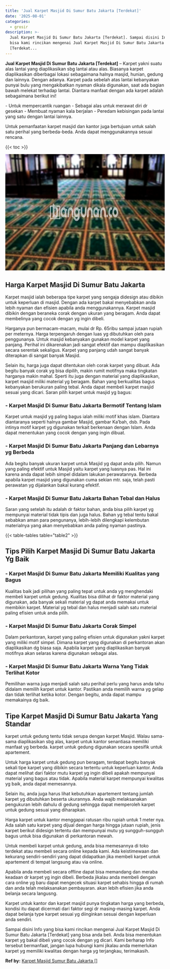 ```yaml
---
title: 'Jual Karpet Masjid Di Sumur Batu Jakarta [Terdekat]'
date: '2025-08-01'
categories:
  - grosir
description: >-
  Jual Karpet Masjid Di Sumur Batu Jakarta [Terdekat]. Sampai disini Info yang
  bisa kami rincikan mengenai Jual Karpet Masjid Di Sumur Batu Jakarta
  [Terdekat...
---
```


**Jual Karpet Masjid Di Sumur Batu Jakarta \[Terdekat\]** – Karpet yakni suatu alas lantai yang diaplikasikan sbg lantai atau alas. Biasanya karpet diaplikasikan diberbagai lokasi sebagaimana halnya masjid, hunian, gedung dan lainnya. Dengan adanya. Karpet pada sebelah atas lantai kebanyakan punyai bulu yang mengakibatkan nyaman dikala digunakan, saat ada bagian bawah melekat terhadap lantai. Diantara manfaat dengan ada karpet adalah sebagaimana berikut ini!

\- Untuk mempercantik ruangan - Sebagai alas untuk merawat diri dr gesekan - Membuat nyaman kala berjalan - Peredam kebisingan pada lantai yang satu dengan lantai lainnya.

Untuk pemanfaatan karpet masjid dan kantor juga bertujuan untuk salah satu perihal yang berbeda-beda. Anda dapat menggunakannya sesuai rencana.

{{< toc >}}

![Jual Karpet Masjid Di Sumur Batu Jakarta [Terdekat]](/images/grosir-karpet-murah-62.png)

## Harga Karpet Masjid Di Sumur Batu Jakarta

Karpet masjid ialah beberapa tipe karpet yang sengaja didesign atau dibikin untuk keperluan di masjid. Dengan ada karpet bakal menyebabkan anda lebih nyaman dan efisien apabila anda menggunakannya. Karpet masjid dibikin dengan beraneka corak dengan ukuran yang beragam. Anda dapat membelinya yang cocok dengan yg ingin dibeli.

Harganya pun bermacam-macam, mulai dr Rp. 65ribu sampai jutaan rupiah per meternya. Harga terpengaruh dengan luas yg dibutuhkan oleh para penggunanya. Untuk masjid kebanyakan gunakan model karpet yang panjang. Perihal ini dikarenakan jadi sangat efektif dan mampu diaplikasikan secara serentak sekaligus. Karpet yang panjang udah sangat banyak diterapkan di sangat banyak Masjid.

Selain itu, harga juga dapat ditentukan oleh corak karpet yang dibuat. Ada begitu banyak corak yg bisa dipilih, makin rumit motifnya maka tingkatan harganya makin mahal. Sperti itu juga dengan material yang diaplikasikan, karpet masjid miliki material yg beragam. Bahan yang berkualitas bagus kebanyakan berukuran paling tebal. Anda dapat membeli karpet masjid sesuai yang dicari. Saran pilih karpet untuk masjid yg bagus:

### \- Karpet Masjid Di Sumur Batu Jakarta Bermotif Tentang Islam

Karpet untuk masjid yg paling bagus ialah miliki motif khas islam. Diantara diantaranya seperti halnya gambar Masjid, gambar Ka’bah, dsb. Pada intinya motif karpet yg digunakan terkait berkenaan dengan Islam. Anda dapat menentukan yang cocok dengan yang ingin dibuat.

### \- Karpet Masjid Di Sumur Batu Jakarta Panjang dan Lebarnya yg Berbeda

Ada begitu banyak ukuran karpet untuk Masjid yg dapat anda pilih. Namun yang paling efektif untuk Masjid yaitu karpet yang luasnya pas. Hal ini karena anda dapat lebih simpel didalam lakukan perawatannya. Berbeda apabila karpet masjid yang digunakan cuma sekian mtr. saja, telah pasti perawatan yg dijalankan bakal kurang efektif.

### \- Karpet Masjid Di Sumur Batu Jakarta Bahan Tebal dan Halus

Saran yang setelah itu adalah dr faktor bahan, anda bisa pilih karpet yg mempunyai material tidak tipis dan juga halus. Bahan yg tebal tentu bakal sebabkan aman para pengunanya, lebih-lebih dilengkapi kelembutan materialnya yang akan menyebabkan anda paling nyaman pastinya.

{{< table-tables table="table2" >}}

## Tips Pilih Karpet Masjid Di Sumur Batu Jakarta Yg Baik

### \- Karpet Masjid Di Sumur Batu Jakarta Memiliki Kualitas yang Bagus

Kualitas baik jadi pilihan yang paling tepat untuk anda yg menghendaki membeli karpet untuk gedung. Kualitas bisa dilihat dr faktor material yang digunakan, ada banyak sekali material yg dapat anda memakai untuk membikin karpet. Material yg tebal dan halus menjadi salah satu material paling efisien untuk anda pilih.

### \- Karpet Masjid Di Sumur Batu Jakarta Corak Simpel

Dalam perkantoran, karpet yang paling efisien untuk digunakan yakni karpet yang miliki motif simpel. Dimana karpet yang digunakan di perkantoran akan diaplikasikan dg biasa saja. Apabila karpet yang diaplikasikan banyak motifnya akan selaras karena digunakan sebagai alas.

### \- Karpet Masjid Di Sumur Batu Jakarta Warna Yang Tidak Terlihat Kotor

Pemilihan warna juga menjadi salah satu perihal perlu yang harus anda tahu didalam memilih karpet untuk kantor. Pastikan anda memilih warna yg gelap dan tidak terlihat ketika kotor. Dengan begitu, anda dapat mampu memakainya dg baik.

## Tipe Karpet Masjid Di Sumur Batu Jakarta Yang Standar

karpet untuk gedung tentu tidak serupa dengan karpet Masjid. Walau sama-sama diaplikasikan sbg alas, karpet untuk kantor senantiasa memiliki manfaat yg berbeda. karpet untuk gedung digunakan secara spesifik untuk apartement.

Untuk harga karpet untuk gedung pun beragam, terdapat begitu banyak sekali tipe karpet yang dibikin secara tertentu untuk keperluan kantor. Anda dapat melihat dari faktor mutu karpet yg ingin dibeli apakah mempunyai material yang bagus atau tidak. Apabila material karpet mempunyai kwalitas yg baik, anda dapat memesannya.

Selain itu, anda juga harus lihat kebutuhkan apartement tentang jumlah karpet yg dibutuhkan beserta ukurannya. Anda wajib melaksanakan pengukuran lebih dahulu di gedung sehingga dapat memperoleh karpet untuk gedung sesuai yang diharapkan.

Harga karpet untuk kantor menggapai ratusan ribu rupiah untuk 1 meter nya. Ada salah satu karpet yang dijual dengan harga hingga jutaan rupiah, jenis karpet berikut didesign tertentu dan mempunyai mutu yg sungguh-sungguh bagus untuk bisa digunakan di perkantoran mewah.

Untuk membeli karpet untuk gedung, anda bisa memesannya di toko terdekat atau membeli secara online kepada kami. Ada keistimewaan dan kekurang sendiri-sendiri yang dapat didapatkan jika membeli karpet untuk apartement di tempat langsung atau via online.

Apabila anda membeli secara offline dapat bisa memandang dan meraba keadaan dr karpet yg ingin dibeli. Berbeda jikalau anda membeli dengan cara online yg baru dapat mengecek situasi karpet sehabis hingga di rumah dan anda telah melaksanakan pembayaran. akan lebih efisien jika anda belanja secara langusng.

Karpet untuk kantor dan karpet masjid punya tingkatan harga yang berbeda, kondisi itu dapat dicermati dari faktor segi dr masing-masing karpet. Anda dapat belanja type karpet sesuai yg diinginkan sesuai dengan keperluan anda sendiri.

Sampai disini Info yang bisa kami rincikan mengenai Jual Karpet Masjid Di Sumur Batu Jakarta \[Terdekat\] yang bisa anda beli. Anda bisa menentukan karpet yg bakal dibeli yang cocok dengan yg dicari. Kami berharap Info tersebut bermanfaat, jangan lupa hubungi kami jikalau anda memerlukan karpet yg memiliki kwalitas dengan harga yg terjangkau, terimakasih.

**Ref by:**  [Karpet Masjid Sumur Batu Jakarta []](https://id.wikipedia.org/wiki/Karpet)
